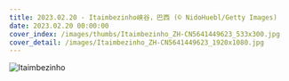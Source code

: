 ```yaml
---
title: 2023.02.20 - Itaimbezinho峡谷，巴西 (© NidoHuebl/Getty Images)
date: 2023.02.20 00:00:00
cover_index: /images/thumbs/Itaimbezinho_ZH-CN5641449623_533x300.jpg
cover_detail: /images/Itaimbezinho_ZH-CN5641449623_1920x1080.jpg
---
```


![Itaimbezinho](/images/Itaimbezinho_ZH-CN5641449623_1920x1080.jpg)
